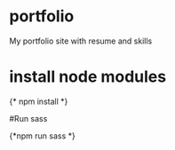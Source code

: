 # portfolio

My portfolio site with resume and skills

# install node modules

{\* npm install \*}

#Run sass

{\*npm run sass \*}
